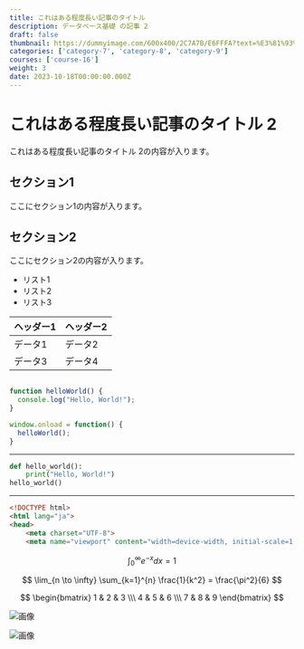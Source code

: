 ```yaml
---
title: これはある程度長い記事のタイトル
description: データベース基礎 の記事 2
draft: false
thumbnail: https://dummyimage.com/600x400/2C7A7B/E6FFFA?text=%E3%81%93%E3%82%8C%E3%81%AF%E3%81%82%E3%82%8B%E7%A8%8B%E5%BA%A6%E9%95%B7%E3%81%84%E8%A8%98%E4%BA%8B%E3%81%AE%E3%82%BF%E3%82%A4%E3%83%88%E3%83%AB
categories: ['category-7', 'category-8', 'category-9']
courses: ['course-16']
weight: 3
date: 2023-10-18T00:00:00.000Z
---
```


# これはある程度長い記事のタイトル 2

これはある程度長い記事のタイトル 2の内容が入ります。

## セクション1
ここにセクション1の内容が入ります。

## セクション2
ここにセクション2の内容が入ります。

- リスト1
- リスト2
- リスト3

| ヘッダー1 | ヘッダー2 |
| --------- | --------- |
| データ1   | データ2   |
| データ3   | データ4   |

```javascript

function helloWorld() {
  console.log("Hello, World!");
}

window.onload = function() {
  helloWorld();
}

```

---

```python
def hello_world():
    print("Hello, World!")
hello_world()
```

---

```html
<!DOCTYPE html>
<html lang="ja">
<head>
    <meta charset="UTF-8">
    <meta name="viewport" content="width=device-width, initial-scale=1.0">
```

$$
\int_{0}^{\infty} e^{-x} dx = 1
$$

$$
\lim_{n \to \infty} \sum_{k=1}^{n} \frac{1}{k^2} = \frac{\pi^2}{6}
$$

$$
\begin{bmatrix}
1 & 2 & 3 \\\
4 & 5 & 6 \\\
7 & 8 & 9
\end{bmatrix}
$$

![画像](https://dummyimage.com/320x180/2D3748/F5F7FA?text=%E3%81%93%E3%82%8C%E3%81%AF%E3%81%82%E3%82%8B%E7%A8%8B%E5%BA%A6%E9%95%B7%E3%81%84%E8%A8%98%E4%BA%8B%E3%81%AE%E3%82%BF%E3%82%A4%E3%83%88%E3%83%AB+2)

![画像](https://dummyimage.com/640x360/1A202C/EDF2F7?text=%E3%81%93%E3%82%8C%E3%81%AF%E3%81%82%E3%82%8B%E7%A8%8B%E5%BA%A6%E9%95%B7%E3%81%84%E8%A8%98%E4%BA%8B%E3%81%AE%E3%82%BF%E3%82%A4%E3%83%88%E3%83%AB+2)